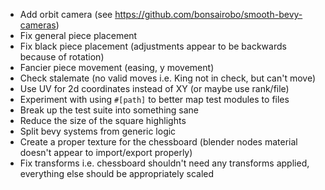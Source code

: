  - Add orbit camera (see https://github.com/bonsairobo/smooth-bevy-cameras)
 - Fix general piece placement
 - Fix black piece placement (adjustments appear to be backwards because of rotation)
 - Fancier piece movement (easing, y movement)
 - Check stalemate (no valid moves i.e. King not in check, but can't move)
 - Use UV for 2d coordinates instead of XY (or maybe use rank/file)
 - Experiment with using `#[path]` to better map test modules to files
 - Break up the test suite into something sane
 - Reduce the size of the square highlights
 - Split bevy systems from generic logic
 - Create a proper texture for the chessboard (blender nodes material doesn't appear to import/export properly)
 - Fix transforms i.e. chessboard shouldn't need any transforms applied, everything else should be appropriately scaled